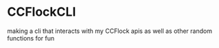 # CCFlockCLI
making a cli that interacts with my CCFlock apis as well as other random functions for fun
